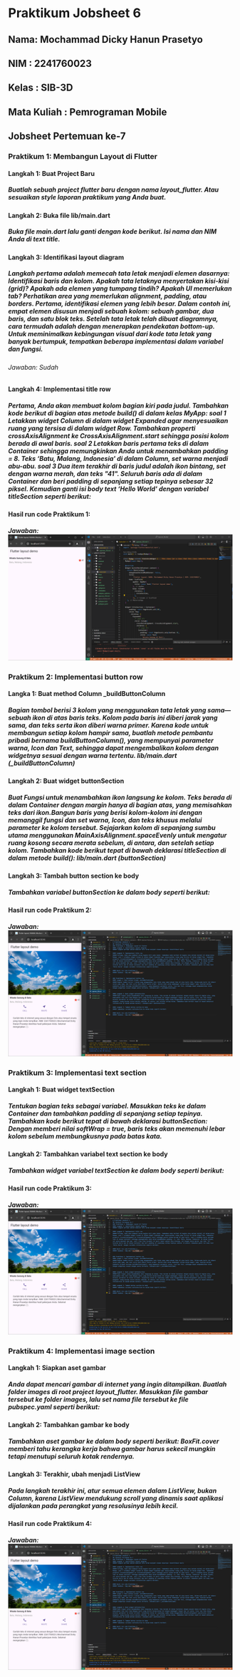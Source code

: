 # Praktikum Jobsheet 6

## Nama: Mochammad Dicky Hanun Prasetyo

## NIM : 2241760023

## Kelas : SIB-3D

## Mata Kuliah : Pemrograman Mobile

## Jobsheet Pertemuan ke-7

### Praktikum 1: Membangun Layout di Flutter

#### Langkah 1: Buat Project Baru
##### Buatlah sebuah project flutter baru dengan nama layout_flutter. Atau sesuaikan style laporan praktikum yang Anda buat.

#### Langkah 2: Buka file lib/main.dart
##### Buka file main.dart lalu ganti dengan kode berikut. Isi nama dan NIM Anda di text title.

#### Langkah 3: Identifikasi layout diagram
##### Langkah pertama adalah memecah tata letak menjadi elemen dasarnya: Identifikasi baris dan kolom. Apakah tata letaknya menyertakan kisi-kisi (grid)? Apakah ada elemen yang tumpang tindih? Apakah UI memerlukan tab? Perhatikan area yang memerlukan alignment, padding, atau borders. Pertama, identifikasi elemen yang lebih besar. Dalam contoh ini, empat elemen disusun menjadi sebuah kolom: sebuah gambar, dua baris, dan satu blok teks. Setelah tata letak telah dibuat diagramnya, cara termudah adalah dengan menerapkan pendekatan bottom-up. Untuk meminimalkan kebingungan visual dari kode tata letak yang banyak bertumpuk, tempatkan beberapa implementasi dalam variabel dan fungsi.
###### Jawaban: Sudah

#### Langkah 4: Implementasi title row
##### Pertama, Anda akan membuat kolom bagian kiri pada judul. Tambahkan kode berikut di bagian atas metode build() di dalam kelas MyApp: soal 1 Letakkan widget Column di dalam widget Expanded agar menyesuaikan ruang yang tersisa di dalam widget Row. Tambahkan properti crossAxisAlignment ke CrossAxisAlignment.start sehingga posisi kolom berada di awal baris. soal 2 Letakkan baris pertama teks di dalam Container sehingga memungkinkan Anda untuk menambahkan padding = 8. Teks ‘Batu, Malang, Indonesia' di dalam Column, set warna menjadi abu-abu. soal 3 Dua item terakhir di baris judul adalah ikon bintang, set dengan warna merah, dan teks "41". Seluruh baris ada di dalam Container dan beri padding di sepanjang setiap tepinya sebesar 32 piksel. Kemudian ganti isi body text ‘Hello World' dengan variabel titleSection seperti berikut:

#### Hasil run code Praktikum 1:
##### Jawaban: <img src="img/Prak1.png">


### Praktikum 2: Implementasi button row
#### Langka 1: Buat method Column _buildButtonColumn
##### Bagian tombol berisi 3 kolom yang menggunakan tata letak yang sama—sebuah ikon di atas baris teks. Kolom pada baris ini diberi jarak yang sama, dan teks serta ikon diberi warna primer. Karena kode untuk membangun setiap kolom hampir sama, buatlah metode pembantu pribadi bernama buildButtonColumn(), yang mempunyai parameter warna, Icon dan Text, sehingga dapat mengembalikan kolom dengan widgetnya sesuai dengan warna tertentu. lib/main.dart (_buildButtonColumn)


#### Langkah 2: Buat widget buttonSection
##### Buat Fungsi untuk menambahkan ikon langsung ke kolom. Teks berada di dalam Container dengan margin hanya di bagian atas, yang memisahkan teks dari ikon.Bangun baris yang berisi kolom-kolom ini dengan memanggil fungsi dan set warna, Icon, dan teks khusus melalui parameter ke kolom tersebut. Sejajarkan kolom di sepanjang sumbu utama menggunakan MainAxisAlignment.spaceEvenly untuk mengatur ruang kosong secara merata sebelum, di antara, dan setelah setiap kolom. Tambahkan kode berikut tepat di bawah deklarasi titleSection di dalam metode build(): lib/main.dart (buttonSection)

#### Langkah 3: Tambah button section ke body
##### Tambahkan variabel buttonSection ke dalam body seperti berikut:

#### Hasil run code Praktikum 2:
##### Jawaban: <img src="img/Prak2.png">


### Praktikum 3: Implementasi text section
#### Langkah 1: Buat widget textSection
##### Tentukan bagian teks sebagai variabel. Masukkan teks ke dalam Container dan tambahkan padding di sepanjang setiap tepinya. Tambahkan kode berikut tepat di bawah deklarasi buttonSection: Dengan memberi nilai softWrap = true, baris teks akan memenuhi lebar kolom sebelum membungkusnya pada batas kata.

#### Langkah 2: Tambahkan variabel text section ke body
##### Tambahkan widget variabel textSection ke dalam body seperti berikut:

#### Hasil run code Praktikum 3:
##### Jawaban: <img src="img/Prak2.png">

### Praktikum 4: Implementasi image section
#### Langkah 1: Siapkan aset gambar
##### Anda dapat mencari gambar di internet yang ingin ditampilkan. Buatlah folder images di root project layout_flutter. Masukkan file gambar tersebut ke folder images, lalu set nama file tersebut ke file pubspec.yaml seperti berikut:

#### Langkah 2: Tambahkan gambar ke body
##### Tambahkan aset gambar ke dalam body seperti berikut: BoxFit.cover memberi tahu kerangka kerja bahwa gambar harus sekecil mungkin tetapi menutupi seluruh kotak rendernya.

#### Langkah 3: Terakhir, ubah menjadi ListView
##### Pada langkah terakhir ini, atur semua elemen dalam ListView, bukan Column, karena ListView mendukung scroll yang dinamis saat aplikasi dijalankan pada perangkat yang resolusinya lebih kecil.

#### Hasil run code Praktikum 4:
##### Jawaban: <img src="img/Prak2.png">